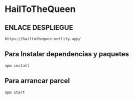 # HailToTheQueen

## ENLACE DESPLIEGUE
```
https://hailtothequee.netlify.app/
```

## Para Instalar dependencias y paquetes
```
npm install
```

## Para arrancar parcel
```
npm start
```
